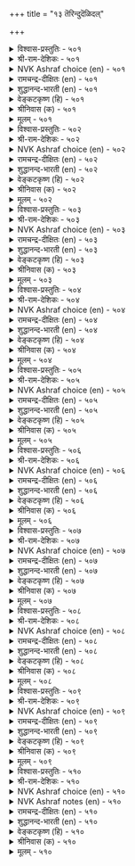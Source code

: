 +++
title = "१३ तॆरिन्दुदॆळिदल्"

+++


<details><summary>विश्वास-प्रस्तुतिः - ५०१</summary>

अऱम्बॊरुळ् इन्बम् उयिरच्चम् नान्गिन्  
तिऱन्दॆरिन्दु तेऱप् पडुम्।       ५०१
</details>

<details><summary>श्री-राम-देशिकः - ५०१</summary>

धर्मकामार्थभीत्याद्यैः उपायैः सुपरीक्ष्य तान् ।  
लब्धप्रत्ययवान् भूपः कार्ये भ्रुत्यान् नियोजयेत् ॥ ५०१॥
</details>

<details><summary>NVK Ashraf choice (en) - ५०१</summary>

०५०१
Before you trust, test people's attitude to these four:
Virtue, wealth, love and survival. *
(J. Narayanaswamy)
</details>

<details><summary>रामचन्द्र-दीक्षितः (en) - ५०१</summary>

501\. aṟam, poruḷ, iṉpam, uyir accam, nāṉkiṉ  
tiṟam terintu tēṟappaṭum.

501\. One should be chosen after patting one to a fourfold test of righteousness, wealth, inclination and fear of life and death.  
</details>

<details><summary>शुद्धानन्द-भारती (en) - ५०१</summary>

1\. அறம்பொருள் இன்பம் உயிரெச்சம் நான்கின்  
திறந்தெரிந்து தேறப் படும்  
Pleasure, gold, fear of life Virtue-  
Test by these four and trust the true.        501  
</details>

<details><summary>वेङ्कटकृष्ण (हि) - ५०१</summary>

501
धर्म-अर्थ औ’ काम से, मिला प्राण-भय चार ।  
इन उपधाओं से परख, विश्वस्त है विचार ॥
</details>

<details><summary>श्रीनिवास (क) - ५०१</summary>

501. (ऒब्बन) धार्मिक नडतॆ, धनासक्ति, कामासक्ति, जीवभय- ई नाल्कु गुणगळन्नु शोधिसिद तरुवायवे अवनन्नु (मन्त्रि) कॆलसक्कॆ अर्हनॆन्दु तीर्मानिसबेकु.

</details>

<details><summary>मूलम् - ५०१</summary>

अऱम्बॊरुळ् इन्बम् उयिरच्चम् नान्गिन्  
तिऱन्दॆरिन्दु तेऱप् पडुम्।       ५०१
</details>

<details><summary>विश्वास-प्रस्तुतिः - ५०२</summary>

कुडिप्पिऱन्दु कुट्रत्तिन् नीङ्गि वडुप्परियुम्  
नाणुडैयान् सुट्टे तॆळिवु।       ५०२
</details>

<details><summary>श्री-राम-देशिकः - ५०२</summary>

निर्दोषित्वं कुलीनत्वं लज्जा पापेषु भीरुता ।  
एतैर्गुणैतान् राजा विश्वसेन्निजसेवकान् ॥ ५०२॥
</details>

<details><summary>NVK Ashraf choice (en) - ५०२</summary>

०५०२
Noble heritage, freedom from faults and shame of blame
Are some norms to choose.
(J. Narayanaswamy)
</details>

<details><summary>रामचन्द्र-दीक्षितः (en) - ५०२</summary>

502\. kuṭip piṟantu, kuṟṟattiṉ nīṅki, vaṭup pariyum  
nāṇ uṭaiyāṉkaṭṭē teḷivu.

502\. One of good family, free of faults, and possessed of a wholesome fear of sin, should be chosen.  
</details>

<details><summary>शुद्धानन्द-भारती (en) - ५०२</summary>

2\. குடிப்பிறந்து குற்றத்தின் நீங்கி வடுப்பரியும்  
நாணுடையான் கட்டே தெளிவு  
Spotless name of noble birth  
Shamed of stain-that choice is worth.        502  
</details>

<details><summary>वेङ्कटकृष्ण (हि) - ५०२</summary>

502
जो कुलीन निर्दोष हो, निन्दा से भयभीत ।  
तथा लजीला हो वही, विश्वस्त है पुनीत ॥
</details>

<details><summary>श्रीनिवास (क) - ५०२</summary>

502. उत्तम कुलदल्लि हुट्टि, दोषगळन्नु नीगिकॊण्डु निन्दात्मक कार्यगळन्नु माडलञ्जुव, लज्जॆयुळ्ळवनन्ने नम्बि (ऒन्दु कॆलसक्कॆ) तीर्मानिसबेकु.

</details>

<details><summary>मूलम् - ५०२</summary>

कुडिप्पिऱन्दु कुट्रत्तिन् नीङ्गि वडुप्परियुम्  
नाणुडैयान् सुट्टे तॆळिवु।       ५०२
</details>

<details><summary>विश्वास-प्रस्तुतिः - ५०३</summary>

अरियगट्रु आसट्रार् कण्णुम् तॆरियुङ्गाल्  
इन्मै अरिदे वॆळिऱु।       ५०३
</details>

<details><summary>श्री-राम-देशिकः - ५०३</summary>

पूर्वोक्तदोषशून्येषु पण्डिताग्रेसरेष्वपि ।  
विचार्यमाणेत्वज्ञानं नूनं द्रष्टुं हि शक्यते ॥ ५०३॥
</details>

<details><summary>NVK Ashraf choice (en) - ५०३</summary>

०५०३
Even the widely-read and faultless, when scrutinized,
Are rarely found free of ignorance.
(P.S. Sundaram), (Satguru Subramuniyaswami)
</details>

<details><summary>रामचन्द्र-दीक्षितः (en) - ५०३</summary>

503\. ariya kaṟṟu, ācu aṟṟārkaṇṇum, teriyuṅkāl  
iṉmai aritē, veḷiṟu.

503\. One may be an unblemished man and of vast learning; but it is rare to find one free from ignorance.  
</details>

<details><summary>शुद्धानन्द-भारती (en) - ५०३</summary>

3\. அரியகற்று ஆசற்றார் கண்ணும் தெரியுங்கால்  
இன்மை அரிதே வெளிறு  
Though deep scholars of stainless sense  
Rare is freedom from ignorance.        503  
</details>

<details><summary>वेङ्कटकृष्ण (हि) - ५०३</summary>

503
ज्ञाता विशिष्ट शास्त्र के, औ’ निर्दोष स्वभाव ।  
फिर भी परखो तो उन्हें, नहिं अज्ञता-अभाव ॥
</details>

<details><summary>श्रीनिवास (क) - ५०३</summary>

503. दुर्लभ ग्रन्थगळन्नु ओदि तिळिदु, दोषगळन्नु निवारिसिकॊण्डवरन्नु परीक्षिसुवागलू (अवरल्लि) अज्ञानविल्लदिरुवुदु अपरूपवॆम्बुदु कण्डु बरुवुदु.

</details>

<details><summary>मूलम् - ५०३</summary>

अरियगट्रु आसट्रार् कण्णुम् तॆरियुङ्गाल्  
इन्मै अरिदे वॆळिऱु।       ५०३
</details>

<details><summary>विश्वास-प्रस्तुतिः - ५०४</summary>

कुणम्नाडिक् कुट्रमुम् नाडि अवट्रुळ्  
मिगैनाडि मिक्क कॊळल्।       ५०४
</details>

<details><summary>श्री-राम-देशिकः - ५०४</summary>

दोषं गुणं वा कस्मिश्चित् स्थितं विज्ञाय तत्त्वतः ।  
ग्राह्यः स्याद् गुणभूयिष्ठः त्याज्यो विविधदोषभाक् ॥ ५०४॥
</details>

<details><summary>NVK Ashraf choice (en) - ५०४</summary>

०५०४
Weigh a man's merits and also his defects.
Whichever weighs more is his nature.
(V.V.S. Aiyar), (P.S. Sundaram)
</details>

<details><summary>रामचन्द्र-दीक्षितः (en) - ५०४</summary>

504\. kuṇam nāṭi, kuṟṟamum nāṭi, avaṟṟuḷ  
mikai nāṭi, mikka koḷal!.

504\. Examine the good and bad in a person and judge his character according to what predominates in his composition.  
</details>

<details><summary>शुद्धानन्द-भारती (en) - ५०४</summary>

4\. குணம்நாடிக் குற்றமும் நாடி அவற்றுள்  
மிகைநாடி மிக்க கொளல்  
Good and evil in man weigh well  
Judge him by virtues which prevail.        504  
</details>

<details><summary>वेङ्कटकृष्ण (हि) - ५०४</summary>

504
परख गुणों को फिर परख, दोषों को भी छान ।  
उनमें बहुतायत परख, उससे कर पहचान ॥
</details>

<details><summary>श्रीनिवास (क) - ५०४</summary>

504. (अरसनादवनु) (ऒब्बन) गुण, दोषगळन्नु परीक्षिसि, अवनल्लि उळिद गुणगळेनॆम्बुदु विचारिसि, अवुगळिन्द अर्हतॆयन्नु कुरितु तीर्मानक्कॆ बरबेकु.

</details>

<details><summary>मूलम् - ५०४</summary>

कुणम्नाडिक् कुट्रमुम् नाडि अवट्रुळ्  
मिगैनाडि मिक्क कॊळल्।       ५०४
</details>

<details><summary>विश्वास-प्रस्तुतिः - ५०५</summary>

पॆरुमैक्कुम् एनैच् चिऱुमैक्कुम् तत्तम्  
करुममे कट्टळैक् कल्।       ५०५
</details>

<details><summary>श्री-राम-देशिकः - ५०५</summary>

महत्वं कस्यचित् पुंसो नीचत्वमपरस्य च ।  
ज्ञातुं तयोर्वृत्तिरेव निकषोपलतां व्रजेत् ॥ ५०५॥
</details>

<details><summary>NVK Ashraf choice (en) - ५०५</summary>

०५०५
A man's deeds are the touchstone of his
Greatness and littleness.
(W.H. Drew and J. Lazarus)
</details>

<details><summary>रामचन्द्र-दीक्षितः (en) - ५०५</summary>

505\. perumaikkum, ēṉaic ciṟumaikkum, tattam  
karumamē kaṭṭaḷaik kal.

505\. One’s own deed is the touchstone of one’s greatness and littleness.  
</details>

<details><summary>शुद्धानन्द-भारती (en) - ५०५</summary>

5\. பெருமைக்கும் ஏனைச் சிறுமைக்கும் தத்தம்  
கருமமே கட்டளைக் கல்  
By the touchstone of deeds is seen  
If any one is great or mean.        505  
</details>

<details><summary>वेङ्कटकृष्ण (हि) - ५०५</summary>

505
महिमा या लघिमा सही, इनकी करने जाँच ।  
नर के निज निज कर्म ही, बनें कसौटी साँच ॥
</details>

<details><summary>श्रीनिवास (क) - ५०५</summary>

505. ऒब्बनल्लिरुव हिरिय गुणगळिगू, अल्प गुणगळिगू, अवनिगॆ दत्तवागि बन्द कर्मवे ऒरॆगल्लागुवुदु.

</details>

<details><summary>मूलम् - ५०५</summary>

पॆरुमैक्कुम् एनैच् चिऱुमैक्कुम् तत्तम्  
करुममे कट्टळैक् कल्।       ५०५
</details>

<details><summary>विश्वास-प्रस्तुतिः - ५०६</summary>

अट्रारैत् तेऱुदल् ओम्बुग मट्रवर्  
पट्रिलर् नाणार् पऴि।       ५०६
</details>

<details><summary>श्री-राम-देशिकः - ५०६</summary>

न कुर्यात्प्रत्ययं बन्धुविंहीनेषु जनेष्विह ।  
बन्धुबन्धविहीनत्वात् न निन्दां गणयन्ति ते ॥ ५०६॥
</details>

<details><summary>NVK Ashraf choice (en) - ५०६</summary>

०५०६
Choose not men who have no kindred.
With no bonds to restrain, they dread no shame. *
(P.S. Sundaram), (G.U. Pope)
</details>

<details><summary>रामचन्द्र-दीक्षितः (en) - ५०६</summary>

506\. aṟṟārait tēṟutal ōmpuka; maṟṟu avar  
paṟṟu ilar; nāṇār paḻi.

506\. Choose not persons who have no kith and kin, and who possesses no social instincts, they will be callous of heart and dread no crime.  
</details>

<details><summary>शुद्धानन्द-भारती (en) - ५०६</summary>

6\. அற்றாரைத் தேறுதல் ஓம்புக மற்றவர்  
பற்றிலர் நாணார் பழி  
Choose not those men without kinsmen  
Without affine or shame of sin.        506  
</details>

<details><summary>वेङ्कटकृष्ण (हि) - ५०६</summary>

506
विश्वसनीय न मानिये, बन्धुहीन जो लोग ।  
निन्दा से लज्जित न हैं, स्नेह शून्य वे लोग ॥
</details>

<details><summary>श्रीनिवास (क) - ५०६</summary>

506. तम्मवरु ऎम्ब सम्बन्धवे इल्लदिरुववरन्नु अरसनादनु नम्बदॆ दूरविरिसबेकु; एकॆन्दरॆ अन्थवरु यार अङ्कॆयू इल्लदॆ तप्पु माडलू नाचुवुदिल्ल.

</details>

<details><summary>मूलम् - ५०६</summary>

अट्रारैत् तेऱुदल् ओम्बुग मट्रवर्  
पट्रिलर् नाणार् पऴि।       ५०६
</details>

<details><summary>विश्वास-प्रस्तुतिः - ५०७</summary>

कादन्मै कन्दा अऱिवऱियार्त् तेऱुदल्  
पेदैमै ऎल्लान् दरुम्।       ५०७
</details>

<details><summary>श्री-राम-देशिकः - ५०७</summary>

कृत्वा प्रत्ययमज्ञेषु तेषां कार्ये नियोजनात् ।  
न केवलं कार्यहानिरज्ञतां विन्दते नृपः ॥ ५०७॥
</details>

<details><summary>NVK Ashraf choice (en) - ५०७</summary>

०५०७
To favour and select the incompetent out of love,
Leads to folly in all forms. *
(P.S. Sundaram), ( Shuddhananda Bharatiar)
</details>

<details><summary>रामचन्द्र-दीक्षितः (en) - ५०७</summary>

507\. kātaṉmai kantā, aṟivu aṟiyārt tēṟutal  
pētaimai ellām tarum.

507\. It is the height of folly to choose the ignorant blinded by affection.  
</details>

<details><summary>शुद्धानन्द-भारती (en) - ५०७</summary>

7\. காதன்மை கந்தா அறிவறியார்த் தேறுதல்  
பேதைமை யெல்லாம் தரும்  
On favour leaning fools you choose;  
Folly in all its forms ensues.        507  
</details>

<details><summary>वेङ्कटकृष्ण (हि) - ५०७</summary>

507
मूर्ख जनों पर प्रेमवश, जो करता विश्वास ।  
सभी तरह से वह बने, जड़ता का आवास ।  
</details>

<details><summary>श्रीनिवास (क) - ५०७</summary>

507. प्रीति, पक्षपातगळिन्द एनू अरियद मूर्खरन्नु नम्बि ऒन्दु कॆलसक्कॆ अरिसुवुदु, मूर्खतनद परमावधियॆनिसुत्तदॆ.

</details>

<details><summary>मूलम् - ५०७</summary>

कादन्मै कन्दा अऱिवऱियार्त् तेऱुदल्  
पेदैमै ऎल्लान् दरुम्।       ५०७
</details>

<details><summary>विश्वास-प्रस्तुतिः - ५०८</summary>

तेरान् पिऱनैत् तॆळिन्दान् वऴिमुऱै  
तीरा इडुम्बै तरुम्।       ५०८
</details>

<details><summary>श्री-राम-देशिकः - ५०८</summary>

उदासीनान् प्रत्ययेन यः कार्येषु नियोजयेत् ।  
न केवलमयं नश्येत् किन्तु भाविपरम्परा ॥ ५०८॥
</details>

<details><summary>NVK Ashraf choice (en) - ५०८</summary>

०५०८
To choose a stranger untried
Will trouble one's line without end.
(P.S. Sundaram)
</details>

<details><summary>रामचन्द्र-दीक्षितः (en) - ५०८</summary>

508\. tērāṉ, piṟaṉait teḷintāṉ vaḻimuṟai  
tīrā iṭumpai tarum.

508\. To choose a stranger without knowing his traits results in one’s grief.  
</details>

<details><summary>शुद्धानन्द-भारती (en) - ५०८</summary>

8\. தேரான் பிறனைத் தெளிந்தான் வழிமுறை  
தீரா இடும்பை தரும்  
To trust an untried stranger brings  
Endless troubles on all our kins.        508  
</details>

<details><summary>वेङ्कटकृष्ण (हि) - ५०८</summary>

508
परखे बिन अज्ञात पर, किया अगर विश्वास ।  
संतित को चिरकाल तक, लेनी पड़े असाँस ॥
</details>

<details><summary>श्रीनिवास (क) - ५०८</summary>

508. बेरॊब्बन बग्गॆ ऒन्दू तिळियदॆ ऒन्दु कॆलसक्कॆ निर्धरिसुव अरसनु, (अवनिगॆ मात्रवल्लदॆ) अवन सन्ततिगू तीरद दुःखवन्नु तरुत्तानॆ.

</details>

<details><summary>मूलम् - ५०८</summary>

तेरान् पिऱनैत् तॆळिन्दान् वऴिमुऱै  
तीरा इडुम्बै तरुम्।       ५०८
</details>

<details><summary>विश्वास-प्रस्तुतिः - ५०९</summary>

ते ऱऱ्क यारैयुम् तेरादु तेर्न्दबिन्  
तेऱुग तेऱुम् पॊरुळ्।       ५०९
</details>

<details><summary>श्री-राम-देशिकः - ५०९</summary>

विमृश्य विश्वसेत् सर्वान् विचारानन्तरं पुनः ।  
अविश्वासं विना तेषां युक्तं कार्येषु योजनम् ॥ ५०९॥
</details>

<details><summary>NVK Ashraf choice (en) - ५०९</summary>

०५०९
Trust none untried, and after trial
Entrust him with the trusted job.
(P.S. Sundaram), (N.V.K. Ashraf)
</details>

<details><summary>रामचन्द्र-दीक्षितः (en) - ५०९</summary>

509\. tēṟaṟka yāraiyum, tērātu; tērnta piṉ,  
tēṟuka, tēṟum poruḷ.

509\. Let men be chosen with deliberate care; when once the choice is made, let no suspicions crump into your soul.  
</details>

<details><summary>शुद्धानन्द-भारती (en) - ५०९</summary>

9\. தேறற்க யாரையும் தேராது தேர்ந்தபின்  
தேறுக தேறும் பொருள்  
Trust not without testing and then  
Find proper work for trusted men.        509  
</details>

<details><summary>वेङ्कटकृष्ण (हि) - ५०९</summary>

509
किसी व्यक्ति पर मत करो, परखे बिन विश्वास ।  
बेशक सौंपो योग्य यद, करने पर विश्वास ॥
</details>

<details><summary>श्रीनिवास (क) - ५०९</summary>

509. अरसनादवनु यारन्नू हिन्नॆलॆ अरियदॆ नम्बकूडदु. चॆन्नागि परिशीलिसिद मेलॆ अवरल्लि नम्बतक्क गुणगळन्नु कण्डु नम्बबेकु.

</details>

<details><summary>मूलम् - ५०९</summary>

ते ऱऱ्क यारैयुम् तेरादु तेर्न्दबिन्  
तेऱुग तेऱुम् पॊरुळ्।       ५०९
</details>

<details><summary>विश्वास-प्रस्तुतिः - ५१०</summary>

तेरान् तॆळिवुम् तॆळिन्दान्गण् ऐयुऱवुम्  
तीरा इडुम्बै तरुम्।       ५१०
</details>

<details><summary>श्री-राम-देशिकः - ५१०</summary>

अविमृश्यैव विश्वासः विमृष्टस्य परिग्रहे ।  
अविश्वासः इतीत्येतदुभयं खेददायकम् ॥ ५१०॥
</details>

<details><summary>NVK Ashraf choice (en) - ५१०</summary>

०५१०
Trusting those untested and suspecting those tested,
Both lead to endless trouble. *
(K.R. Srinivasa Iyengar)
</details>

<details><summary>NVK Ashraf notes (en) - ५१०</summary>

५१०. If this verse is taken out of this context of "Testing and choosing", and placed under "Realization" [Chapter ३६: मॆय्युणर्दल्], the words "तेरान्" could mean 'muddled', “तॆळिन्दान्" could mean "Clarified/realized" and "ऐयुऱवुम्" could be taken to mean 'doubts'. The couplet then could well mean "The clarity claimed by a muddled-head and the doubts of a Realized, both cause endless trouble". The idea is that the realized souls should have no doubts and the unrealized cannot claim to be free of doubts.
</details>

<details><summary>रामचन्द्र-दीक्षितः (en) - ५१०</summary>

510\. tērāṉ teḷivum, teḷintāṉkaṇ aiyuṟavum,  
tīrā iṭumpai tarum.

510\. To choose men with no forethought and to suspect them will land you in endless woes.  
</details>

<details><summary>शुद्धानन्द-भारती (en) - ५१०</summary>

10\. தேரான் தெளிவும் தெளிந்தான்கண் ஐயுறவும்  
தீரா இடும்பை தரும்.  
Trust without test; The trusted doubt;  
Both entail troubles in and out.        510  
</details>

<details><summary>वेङ्कटकृष्ण (हि) - ५१०</summary>

510
परखे बिन विश्वास भी, औ’ करके विश्वास ।  
फिर करना सन्देह भी, देते हैं चिर नाश ॥ 
</details>

<details><summary>श्रीनिवास (क) - ५१०</summary>

510. (ऒब्बनन्नु) तिळियदॆ नम्बुवुदू, नम्बिद मेलॆ अवनन्नु सन्देहिसुवुदू अरसनिगॆ तीरद दुःखवन्नु उण्टुमाडुत्तवॆ.
</details>

<details><summary>मूलम् - ५१०</summary>

तेरान् तॆळिवुम् तॆळिन्दान्गण् ऐयुऱवुम्  
तीरा इडुम्बै तरुम्।       ५१०
</details>
